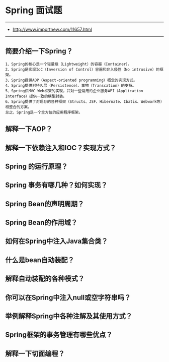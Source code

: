 # Spring 面试题
---
* http://www.importnew.com/11657.html

---

## 简要介绍一下Spring？
```
1、Spring的核心是一个轻量级（Lightweight）的容器（Container）。
2、Spring是实现IoC（Inversion of Control）容器和非入侵性（No intrusive）的框架。
3、Spring提供AOP（Aspect-oriented programming）概念的实现方式。
4、Spring提供对持久层（Persistence）、事物（Transcation）的支持。
5、Spring供MVC Web框架的实现，并对一些常用的企业服务API（Application Interface）提供一致的模型封装。
6、Spring提供了对现存的各种框架（Structs、JSF、Hibernate、Ibatis、Webwork等）相整合的方案。
总之，Spring是一个全方位的应用程序框架。

```

## 解释一下AOP？

## 解释一下依赖注入和IOC？实现方式？

## Spring 的运行原理？

## Spring 事务有哪几种？如何实现？

## Spring Bean的声明周期？

## Spring Bean的作用域？

## 如何在Spring中注入Java集合类？

## 什么是bean自动装配？

## 解释自动装配的各种模式？

## 你可以在Spring中注入null或空字符串吗？

## 举例解释Spring中各种注解及其使用方式？

## Spring框架的事务管理有哪些优点？

## 解释一下切面编程？


